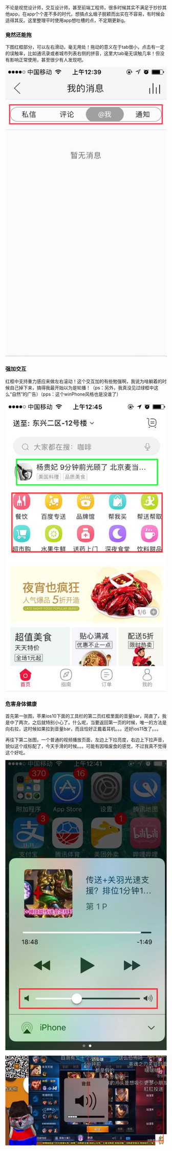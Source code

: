 不论是视觉设计师，交互设计师，甚至前端工程师，很多时候其实不满足于抄抄其他app，在app个个差不多的时代，想搞点幺蛾子脱颖而出实在不容易，有时候会适得其反。这里整理平时使用app想吐槽的点，不定期更新g。

### 竟然还能拖

下图红框部分，可以左右滑动，毫无用处！拖动的意义在于tab很小，点击有一定的误触率，比如通讯录或者城市列表右侧的拼音，这里大tab毫无误触几率！但没有影响正常使用，甚至很少有人发现吧。

![](/images/1509814855hs.png)

### 强加交互

红框中支持重力感应来做左右滚动！这个交互加的有些勉强啊，我说为啥躺着的时候自己掉下来，搞得我最开始以为是轮播！（ps：另外，我真没见过绿框中这么“自然”的广告）（pps：这个winPhone风格也是没谁了）

![](/images/1509815097wy.png)

### 危害身体健康

首先第一张图，苹果ios10下面的工具栏的第二页红框里面的音量bar，简直了，我是中了两次，之后就特别小心了。什么呢，当要返回第一页的时候，唯一的方法是向右拉，这时候如果拉到音量bar，而且恰好正戴着耳机。。。还好ios11改了。。。

再往下第二张图，一个普通的视频播放页面，左边上下拉亮度，右边上下拉声音，貌似这个成标配了，今天手滑的时候。。。可能有因噎废食的感觉，不过我真不觉得这个好吃。

![](/images/1509815350vd.png)

![](/images/1509815395zh.png)